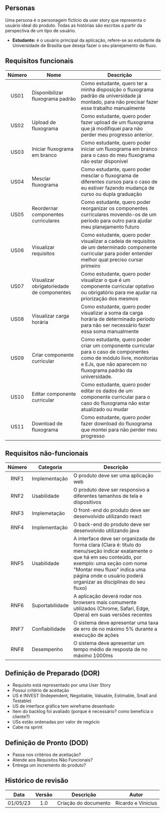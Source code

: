 ## Personas
Uma persona é o personagem fictício da user story que representa o usuário ideal do produto. Todas as histórias são escritas a partir da perspectiva de um tipo de usuário.

- **Estudante:** é o usuário principal da aplicação, refere-se ao estudante da Universidade de Brasilia que deseja fazer o seu planejamento de fluxo.

## Requisitos funcionais
| Número | Nome                                      | Descrição                                                                                                                                                                            |
| :----: | ----------------------------------------- | ------------------------------------------------------------------------------------------------------------------------------------------------------------------------------------ |
|  US01  | Disponibilizar fluxograma padrão          | Como estudante, quero ter a minha disposição o fluxograma padrão da universidade já montado, para não precisar fazer esse trabalho manualmente                                       |
|  US02  | Upload de fluxograma                      | Como estudante, quero poder fazer upload de um fluxograma que já modifiquei para não perder meu progresso anterior.                                                                  |
|  US03  | Iniciar fluxograma em branco              | Como estudante, quero poder iniciar um fluxograma em branco para o caso do meu fluxograma não estar disponível                                                                       |
|  US04  | Mesclar fluxograma                        | Como estudante, quero poder mesclar o fluxograma de diferentes cursos para o caso de eu estiver fazendo mudança de curso ou dupla graduação                                          |
|  US05  | Reordernar componentes curriculares       | Como estudante, quero poder reorganizar os componentes curriculares movendo-os de um período para outro para ajudar meu planejamento futuro                                          |
|  US06  | Visualizar requisitos                     | Como estudante, quero poder visualizar a cadeia de requisitos de um determinado componente curricular para poder entender melhor qual preciso cursar primeiro                        |
|  US07  | Visualizar obrigatoriedade de componentes | Como estudante, quero poder visualizar o que é um componente curricular optativo ou obrigatório para me ajudar na priorização dos mesmos                                             |
|  US08  | Visualizar carga horária                  | Como estudante, quero poder visualizar a soma da carga horária de determinado período para não ser necessário fazer essa soma manualmente                                            |
|  US09  | Criar componente curricular               | Como estudante, quero poder criar um componente curricular para o caso de componentes como de módulo livre, monitorias e EJs, que não aparecem no fluxograma padrão da universidade. |
|  US10  | Editar componente curricular              | Como estudante, quero poder editar os dados de um componente curricular para o caso do fluxograma não estar atualizado ou mudar                                                      |
|  US11  | Download de fluxograma                    | Como estudante, quero poder fazer download do fluxograma que montei para não perder meu progresso                                                                                    |

## Requisitos não-funcionais
| Número | Categoria       | Descrição                                                                                                                                                                                                                                                    |
| :----: | --------------- | ------------------------------------------------------------------------------------------------------------------------------------------------------------------------------------------------------------------------------------------------------------ |
|  RNF1  | Implementação   | O produto deve ser uma aplicação web                                                                                                                                                                                                                         |
|  RNF2  | Usabilidade     | O produto deve ser responsivo a diferentes tamanhos de tela e dispositivos                                                                                                                                                                                   |
|  RNF3  | Implemetação    | O front-end do produto deve ser desenvolvido utilizando react                                                                                                                                                                                                |
|  RNF4  | Implementação   | O back-end do produto deve ser desenvolvido utilizando java                                                                                                                                                                                                  |
|  RNF5  | Usabilidade     | A interface deve ser organizada de forma clara (Clara é: título do menu/seção indicar exatamente o que há em seu conteúdo, por exemplo: uma seção com nome "Montar meu fluxo" indica uma página onde o usuário poderá organizar as disciplinas do seu fluxo) |
|  RNF6  | Suportabilidade | A aplicação deverá rodar nos browsers mais comumente utilizados (Chrome, Safari, Edge, Opera) em suas versões recentes                                                                                                                                       |
|  RNF7  | Confiabilidade  | O sistema deve apresentar uma taxa de erro de no máximo 5% durante a execução de ações                                                                                                                                                                       |
|  RNF8  | Desempenho      | O sistema deve apresentar um tempo médio de resposta de no máximo 1000ms                                                                                                                                                                                     |


## Definição de Preparado (DOR)
- Requisito está representado por uma User Story
- Possui critério de aceitação
- US é INVEST (Independent, Negotiable, Valuable, Estimable, Small and Testable)
- US de interface gráfica tem wireframe desenhado
- Item do backlog foi avaliado (porque é necessário? como beneficia o cliente?)
- USs estão ordenadas por valor de negócio
- Cabe na sprint


## Definição de Pronto (DOD)
- Passa nos critérios de aceitação?
- Atende aos Requisitos Não Funcionais?
- Entrega um incremento do produto?


## Histórico de revisão
|   Data   | Versão | Descrição            | Autor              |
| :------: | :----: | -------------------- | ------------------ |
| 01/05/23 |  1.0   | Criação do documento | Ricardo e Vinicius |
